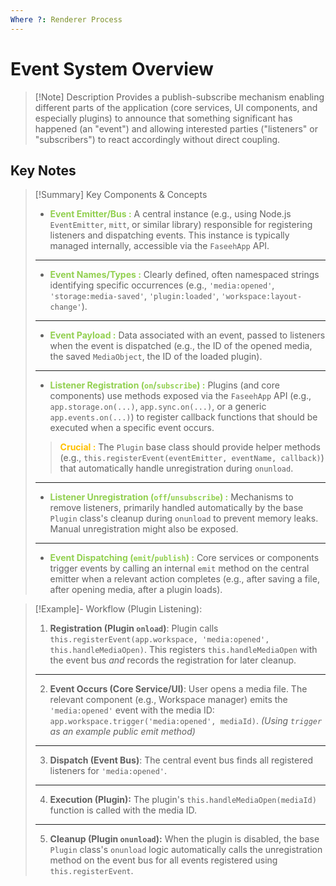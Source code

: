 ```yaml
---
Where ?: Renderer Process
---
```

# Event System Overview

> [!Note] Description
> Provides a publish-subscribe mechanism enabling different parts of the application (core services, UI components, and especially plugins) to announce that something significant has happened (an "event") and allowing interested parties ("listeners" or "subscribers") to react accordingly without direct coupling.

## Key Notes

> [!Summary] Key Components & Concepts 
> - <span style="font-weight:bold; color:rgb(146, 208, 80)">Event Emitter/Bus :</span> A central instance (e.g., using Node.js `EventEmitter`, `mitt`, or similar library) responsible for registering listeners and dispatching events. This instance is typically managed internally, accessible via the `FaseehApp` API. 
> ---
> - <span style="font-weight:bold; color:rgb(146, 208, 80)">Event Names/Types :</span> Clearly defined, often namespaced strings identifying specific occurrences (e.g., `'media:opened'`, `'storage:media-saved'`, `'plugin:loaded'`, `'workspace:layout-change'`). 
> ---
> - <span style="font-weight:bold; color:rgb(146, 208, 80)">Event Payload :</span> Data associated with an event, passed to listeners when the event is dispatched (e.g., the ID of the opened media, the saved `MediaObject`, the ID of the loaded plugin). 
> ---
> - <span style="font-weight:bold; color:rgb(146, 208, 80)">Listener Registration (`on`/`subscribe`) :</span> Plugins (and core components) use methods exposed via the `FaseehApp` API (e.g., `app.storage.on(...)`, `app.sync.on(...)`, or a generic `app.events.on(...)`) to register callback functions that should be executed when a specific event occurs. 
> > <span style="font-weight:bold; color:rgb(255, 192, 0)">Crucial :</span> The `Plugin` base class should provide helper methods (e.g., `this.registerEvent(eventEmitter, eventName, callback)`) that automatically handle unregistration during `onunload`. 
> ---
> - <span style="font-weight:bold; color:rgb(146, 208, 80)">Listener Unregistration (`off`/`unsubscribe`) :</span> Mechanisms to remove listeners, primarily handled automatically by the base `Plugin` class's cleanup during `onunload` to prevent memory leaks. Manual unregistration might also be exposed. 
> ---
> - <span style="font-weight:bold; color:rgb(146, 208, 80)">Event Dispatching (`emit`/`publish`) :</span> Core services or components trigger events by calling an internal `emit` method on the central emitter when a relevant action completes (e.g., after saving a file, after opening media, after a plugin loads). 

> [!Example]- Workflow (Plugin Listening):
> 1.  **Registration (Plugin `onload`)**: Plugin calls `this.registerEvent(app.workspace, 'media:opened', this.handleMediaOpen)`. This registers `this.handleMediaOpen` with the event bus *and* records the registration for later cleanup.
> ---
> 2.  **Event Occurs (Core Service/UI)**: User opens a media file. The relevant component (e.g., Workspace manager) emits the `'media:opened'` event with the media ID: `app.workspace.trigger('media:opened', mediaId)`. *(Using `trigger` as an example public emit method)*
> ---
> 3. **Dispatch (Event Bus)**: The central event bus finds all registered listeners for `'media:opened'`.
> ---
> 4.  **Execution (Plugin):** The plugin's `this.handleMediaOpen(mediaId)` function is called with the media ID.
> ---
> 5.  **Cleanup (Plugin `onunload`):** When the plugin is disabled, the base `Plugin` class's `onunload` logic automatically calls the unregistration method on the event bus for all events registered using `this.registerEvent`.